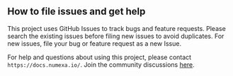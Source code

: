 ## How to file issues and get help  

This project uses GitHub Issues to track bugs and feature requests. Please search the existing 
issues before filing new issues to avoid duplicates.  For new issues, file your bug or 
feature request as a new Issue.

For help and questions about using this project, please contact `https://docs.numexa.io/`. Join the community discussions [here](https://discord.com/invite/tM9bYwZrKg).